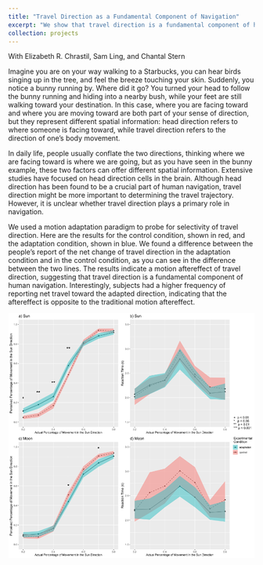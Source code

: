 ```yaml
---
title: "Travel Direction as a Fundamental Component of Navigation"
excerpt: "We show that travel direction is a fundamental component of human navigation. <br/><img src='/images/travel_direction.png'>"
collection: projects
---
```

With Elizabeth R. Chrastil, Sam Ling, and Chantal Stern

Imagine you are on your way walking to a Starbucks, you can hear birds singing up in the tree, and feel the breeze touching your skin. Suddenly, you notice a bunny running by. Where did it go? You turned your head to follow the bunny running and hiding into a nearby bush, while your feet are still walking toward your destination. In this case, where you are facing toward and where you are moving toward are both part of your sense of direction, but they represent different spatial information: head direction refers to where someone is facing toward, while travel direction refers to the direction of one’s body movement. 

In daily life, people usually conflate the two directions, thinking where we are facing toward is where we are going, but as you have seen in the bunny example, these two factors can offer different spatial information. Extensive studies have focused on head direction cells in the brain. Although head direction has been found to be a crucial part of human navigation, travel direction might be more important to determining the travel trajectory. However, it is unclear whether travel direction plays a primary role in navigation. 

We used a motion adaptation paradigm to probe for selectivity of travel direction. Here are the results for the control condition, shown in red, and the adaptation condition, shown in blue. We found a difference between the people’s report of the net change of travel direction in the adaptation condition and in the control condition, as you can see in the difference between the two lines. The results indicate a motion aftereffect of travel direction, suggesting that travel direction is a fundamental component of human navigation. Interestingly, subjects had a higher frequency of reporting net travel toward the adapted direction, indicating that the aftereffect is opposite to the traditional motion aftereffect.  


<img src='/images/travel_direction2.png'>

